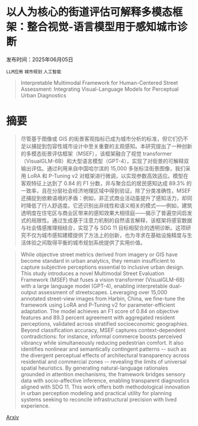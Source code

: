 # 以人为核心的街道评估可解释多模态框架：整合视觉-语言模型用于感知城市诊断

发布时间：2025年06月05日

`LLM应用` `城市规划` `人工智能`

> Interpretable Multimodal Framework for Human-Centered Street Assessment: Integrating Visual-Language Models for Perceptual Urban Diagnostics

# 摘要

> 尽管基于图像或 GIS 的街景客观指标已成为城市分析的标准，但它们仍不足以捕捉到包容性城市设计中至关重要的主观感知。本研究提出了一种创新的多模态街景评估框架（MSEF），该框架融合了视觉 transformer（VisualGLM-6B）和大型语言模型（GPT-4），实现了对街景的可解释双输出评估。通过利用来自中国哈尔滨的 15,000 多张标注街景图像，我们采用 LoRA 和 P-Tuning v2 对框架进行微调，以实现参数高效适应。模型在客观特征上达到了 0.84 的 F1 分数，并与聚合后的居民感知达成 89.3% 的一致率，且在分层社会经济地理区域中得到验证。除了分类准确性，MSEF 还捕捉到依赖语境的矛盾：例如，非正式商业活动虽提升了感知活力，却同时降低了行人舒适度。它还识别出非线性和语义相关的模式——例如，建筑透明度在住宅区与商业区带来的感知效果大相径庭——揭示了普遍空间启发式的局限性。通过生成基于注意力机制的自然语言解释，该框架将感官数据与社会情感推理相结合，实现了与 SDG 11 目标相契合的透明诊断。这项研究不仅为城市感知建模提供了方法上的创新，也为寻求在基础设施精度与生活体验之间取得平衡的城市规划系统提供了实用价值。

> While objective street metrics derived from imagery or GIS have become standard in urban analytics, they remain insufficient to capture subjective perceptions essential to inclusive urban design. This study introduces a novel Multimodal Street Evaluation Framework (MSEF) that fuses a vision transformer (VisualGLM-6B) with a large language model (GPT-4), enabling interpretable dual-output assessment of streetscapes. Leveraging over 15,000 annotated street-view images from Harbin, China, we fine-tune the framework using LoRA and P-Tuning v2 for parameter-efficient adaptation. The model achieves an F1 score of 0.84 on objective features and 89.3 percent agreement with aggregated resident perceptions, validated across stratified socioeconomic geographies. Beyond classification accuracy, MSEF captures context-dependent contradictions: for instance, informal commerce boosts perceived vibrancy while simultaneously reducing pedestrian comfort. It also identifies nonlinear and semantically contingent patterns -- such as the divergent perceptual effects of architectural transparency across residential and commercial zones -- revealing the limits of universal spatial heuristics. By generating natural-language rationales grounded in attention mechanisms, the framework bridges sensory data with socio-affective inference, enabling transparent diagnostics aligned with SDG 11. This work offers both methodological innovation in urban perception modeling and practical utility for planning systems seeking to reconcile infrastructural precision with lived experience.

[Arxiv](https://arxiv.org/abs/2506.05087)